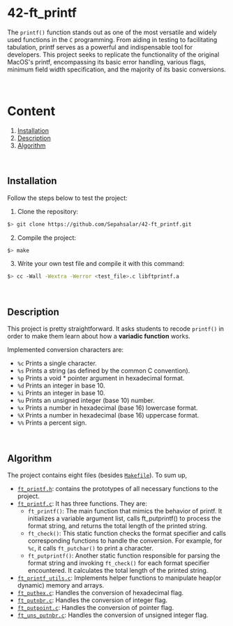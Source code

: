 # 42-ft_printf
The `printf()` function stands out as one of the most versatile and widely used functions in the `C` programming. From aiding in testing to facilitating tabulation, printf serves as a powerful and indispensable tool for developers. This project seeks to replicate the functionality of the original MacOS's printf, encompassing its basic error handling, various flags, minimum field width specification, and the majority of its basic conversions.

</br>

# Content

1. [Installation](#installation)
2. [Description](#description)
3. [Algorithm](#algorithm)

</br>

## Installation

Follow the steps below to test the project: 

1. Clone the repository:
```bash
$> git clone https://github.com/Sepahsalar/42-ft_printf.git
```
2. Compile the project:
```bash
$> make
```
3. Write your own test file and compile it with this command:
```bash
$> cc -Wall -Wextra -Werror <test_file>.c libftprintf.a
```

</br>

## Description

This project is pretty straightforward. It asks students to recode `printf()` in order to make them learn about how a **variadic function** works.

Implemented conversion characters are:

- `%c` Prints a single character.
- `%s` Prints a string (as defined by the common C convention).
- `%p` Prints a void * pointer argument in hexadecimal format.
- `%d` Prints an integer in base 10.
- `%i` Prints an integer in base 10.
- `%u` Prints an unsigned integer (base 10) number.
- `%x` Prints a number in hexadecimal (base 16) lowercase format.
- `%X` Prints a number in hexadecimal (base 16) uppercase format.
- `%%` Prints a percent sign.

</br>

## Algorithm

The project contains eight files (besides [`Makefile`](Makefile)). To sum up,

- [`ft_printf.h`](ft_printf.h): contains the prototypes of all necessary functions to the project.
- [`ft_printf.c`](ft_printf.h): It has three functions. They are:
  - `ft_printf()`: The main function that mimics the behavior of printf. It initializes a variable argument list, calls ft_putprintf() to process the format string, and returns the total length of the printed string.
  - `ft_check()`: This static function checks the format specifier and calls corresponding functions to handle the conversion. For example, for `%c`, it calls `ft_putchar()` to print a character.
  - `ft_putprintf()`: Another static function responsible for parsing the format string and invoking `ft_check()` for each format specifier encountered. It calculates the total length of the printed string.
- [`ft_printf_utils.c`](ft_printf_utils.c): Implements helper functions to manipulate heap(or dynamic) memory and arrays.
- [`ft_puthex.c`](ft_puthex.c): Handles the conversion of hexadecimal flag.
- [`ft_putnbr.c`](ft_putnbr.c): Handles the conversion of integer flag.
- [`ft_putpoint.c`](ft_putpoint.c): Handles the conversion of pointer flag.
- [`ft_uns_putnbr.c`](ft_uns_putnbr.c): Handles the conversion of unsigned integer flag.